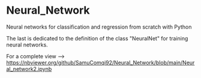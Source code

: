 # Neural_Network
Neural networks for classification and regression from scratch with Python

The last is dedicated to the definition of the class "NeuralNet" for training neural networks.

For a complete view --> https://nbviewer.org/github/SamuComqi92/Neural_Network/blob/main/Neural_network2.ipynb
